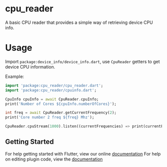 # cpu_reader

A basic CPU reader that provides a simple way of retrieving device CPU info.

# Usage

Import `package:device_info/device_info.dart`,
use `CpuReader` getters to get device CPU information.

Example:

```dart
import 'package:cpu_reader/cpu_reader.dart';
import 'package:cpu_reader/cpuinfo.dart';

CpuInfo cpuInfo = await CpuReader.cpuInfo;
print('Number of Cores ${cpuInfo.numberOfCores}');

int freq = await CpuReader.getCurrentFrequency(2);
print('Core number 2 freq ${freq} Mhz');

CpuReader.cpuStream(1000).listen((currentFrequencies) => print(currentFrequencies['2']))
```

## Getting Started

For help getting started with Flutter, view our online [documentation](https://flutter.dev/)
For help on editing plugin code, view the [documentation](https://flutter.dev/docs/development/packages-and-plugins/using-packages#edit-code)
